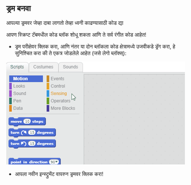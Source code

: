 ## ड्रम बनवा

आपल्या ड्रमवर जेव्हा दाबा लागतो तेव्हा ध्वनी काढण्यासाठी कोड द्या

आपण स्क्रिप्ट टॅबमधील कोड ब्लॉक शोधू शकता आणि ते सर्व रंगीत कोड आहेत!

+ ड्रम परीक्षेवर क्लिक करा, आणि नंतर या दोन ब्लॉकला कोड क्षेत्रामध्ये उजवीकडे ड्रॅग करा, हे सुनिश्चित करा की ते एकत्र जोडलेले आहेत (जसे लेगो ब्लॉक्स्):

![स्क्रीनशॉट](images/connect-block.gif)

+ आपला नवीन इन्स्ट्रुमेंट वापरुन ड्रमवर क्लिक करा!